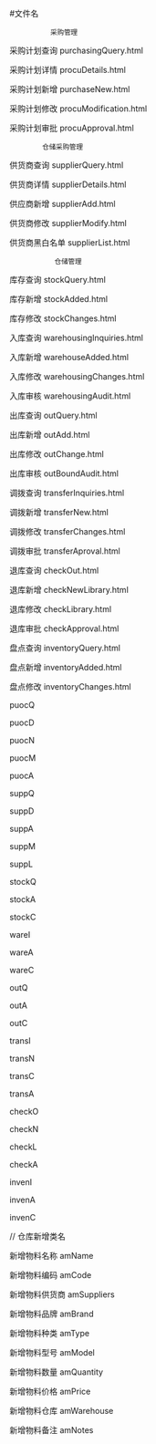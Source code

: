 #文件名

              采购管理
              
采购计划查询               purchasingQuery.html
               
采购计划详情               procuDetails.html
               
采购计划新增               purchaseNew.html
               
采购计划修改               procuModification.html
               
采购计划审批               procuApproval.html
               

            仓储采购管理
            
供货商查询                 supplierQuery.html

供货商详情                 supplierDetails.html

供应商新增                 supplierAdd.html

供货商修改                 supplierModify.html

供货商黑白名单             supplierList.html

               仓储管理
               
库存查询                   stockQuery.html

库存新增                   stockAdded.html

库存修改                   stockChanges.html

入库查询                   warehousingInquiries.html

入库新增                   warehouseAdded.html

入库修改                   warehousingChanges.html

入库审核                   warehousingAudit.html

出库查询                   outQuery.html

出库新增                   outAdd.html

出库修改                   outChange.html

出库审核                   outBoundAudit.html

调拨查询                   transferInquiries.html

调拨新增                   transferNew.html

调拨修改                   transferChanges.html

调拨审批                   transferAproval.html

退库查询                   checkOut.html

退库新增                   checkNewLibrary.html

退库修改                   checkLibrary.html

退库审批                   checkApproval.html

盘点查询                   inventoryQuery.html

盘点新增                   inventoryAdded.html

盘点修改                   inventoryChanges.html


puocQ

puocD

puocN

puocM

puocA

suppQ

suppD

suppA

suppM

suppL

stockQ

stockA

stockC

wareI

wareA

wareC

outQ

outA

outC

transI

transN

transC

transA

checkO

checkN

checkL

checkA

invenI

invenA

invenC



// 仓库新增类名

新增物料名称                   amName

新增物料编码                   amCode

新增物料供货商                 amSuppliers

新增物料品牌                   amBrand

新增物料种类                   amType

新增物料型号                   amModel

新增物料数量                   amQuantity

新增物料价格                   amPrice

新增物料仓库                   amWarehouse

新增物料备注                   amNotes
